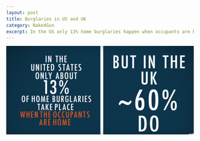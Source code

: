```yaml
---
layout: post
title: Burglaries in US and UK
category: NakedGun
excerpt: In the US only 13% home burglaries happen when occupants are home
---
```

<img src="/images/GunControl/burglaries.png" />
